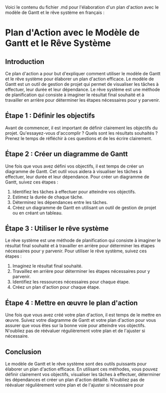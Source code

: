 Voici le contenu du fichier .md pour l'élaboration d'un plan d'action avec le modèle de Gantt et le rêve système en français :

Plan d'Action avec le Modèle de Gantt et le Rêve Système
======================================================

Introduction
------------

Ce plan d'action a pour but d'expliquer comment utiliser le modèle de Gantt et le rêve système pour élaborer un plan d'action efficace. Le modèle de Gantt est un outil de gestion de projet qui permet de visualiser les tâches à effectuer, leur durée et leur dépendance. Le rêve système est une méthode de planification qui consiste à imaginer le résultat final souhaité et à travailler en arrière pour déterminer les étapes nécessaires pour y parvenir.

Étape 1 : Définir les objectifs
-------------------------------

Avant de commencer, il est important de définir clairement les objectifs du projet. Qu'essayez-vous d'accomplir ? Quels sont les résultats souhaités ? Prenez le temps de réfléchir à ces questions et de les écrire clairement.

Étape 2 : Créer un diagramme de Gantt
-----------------------------------

Une fois que vous avez défini vos objectifs, il est temps de créer un diagramme de Gantt. Cet outil vous aidera à visualiser les tâches à effectuer, leur durée et leur dépendance. Pour créer un diagramme de Gantt, suivez ces étapes :

1. Identifiez les tâches à effectuer pour atteindre vos objectifs.
2. Estimez la durée de chaque tâche.
3. Déterminez les dépendances entre les tâches.
4. Créez un diagramme de Gantt en utilisant un outil de gestion de projet ou en créant un tableau.

Étape 3 : Utiliser le rêve système
---------------------------------

Le rêve système est une méthode de planification qui consiste à imaginer le résultat final souhaité et à travailler en arrière pour déterminer les étapes nécessaires pour y parvenir. Pour utiliser le rêve système, suivez ces étapes :

1. Imaginez le résultat final souhaité.
2. Travaillez en arrière pour déterminer les étapes nécessaires pour y parvenir.
3. Identifiez les ressources nécessaires pour chaque étape.
4. Créez un plan d'action pour chaque étape.

Étape 4 : Mettre en œuvre le plan d'action
-----------------------------------------

Une fois que vous avez créé votre plan d'action, il est temps de le mettre en œuvre. Suivez votre diagramme de Gantt et votre plan d'action pour vous assurer que vous êtes sur la bonne voie pour atteindre vos objectifs. N'oubliez pas de réévaluer régulièrement votre plan et de l'ajuster si nécessaire.

Conclusion
----------

Le modèle de Gantt et le rêve système sont des outils puissants pour élaborer un plan d'action efficace. En utilisant ces méthodes, vous pouvez définir clairement vos objectifs, visualiser les tâches à effectuer, déterminer les dépendances et créer un plan d'action détaillé. N'oubliez pas de réévaluer régulièrement votre plan et de l'ajuster si nécessaire pour 